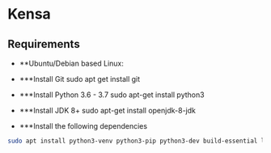 # Kensa

## Requirements
- **Ubuntu/Debian based Linux:

- ***Install Git sudo apt get install git
- ***Install Python 3.6 - 3.7 sudo apt-get install python3
- ***Install JDK 8+ sudo apt-get install openjdk-8-jdk
- ***Install the following dependencies
```bash
sudo apt install python3-venv python3-pip python3-dev build-essential libffi-dev libssl-dev libxml2-dev libxslt1-dev libjpeg8-dev zlib1g-dev wkhtmltopdf
```
